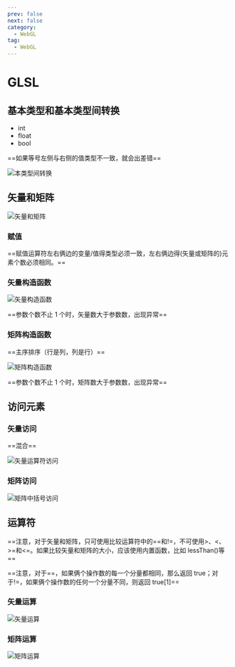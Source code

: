 ```yaml
---
prev: false
next: false
category:
  - WebGL
tag:
  - WebGL
---
```


# GLSL

<!-- more -->

## 基本类型和基本类型间转换

- int
- float
- bool

==如果等号左侧与右侧的值类型不一致，就会出差错==

![本类型间转换](./img/jiben.jpg "本类型间转换")

## 矢量和矩阵

![矢量和矩阵](./img/vm.jpg "矢量和矩阵")

### 赋值

==赋值运算符左右俩边的变量/值得类型必须一致，左右俩边得(矢量或矩阵的)元素个数必须相同。==

### 矢量构造函数

![矢量构造函数](./img/vec.jpg "矢量构造函数")

==参数个数不止 1 个时，矢量数大于参数数，出现异常==

### 矩阵构造函数

==主序排序（行是列，列是行）==

![矩阵构造函数](./img/mat.jpg "矩阵构造函数")

==参数个数不止 1 个时，矩阵数大于参数数，出现异常==

## 访问元素

### 矢量访问

==混合==

![矢量运算符访问](./img/.vec.jpg "矢量运算符访问")

### 矩阵访问

![矩阵中括号访问](./img/.mat.jpg "矩阵中括号访问")

## 运算符

==注意，对于矢量和矩阵，只可使用比较运算符中的\==和!=，不可使用>、<、>=和<=。如果比较矢量和矩阵的大小，应该使用内置函数，比如 lessThan()等==

==注意，对于\==，如果俩个操作数的每一个分量都相同，那么返回 true；对于!=，如果俩个操作数的任何一个分量不同，则返回 true[1]==

### 矢量运算

![矢量运算](./img/矢量运算.jpg "矢量运算")

### 矩阵运算

![矩阵运算](./img/矢量运算.jpg "矩阵运算")
